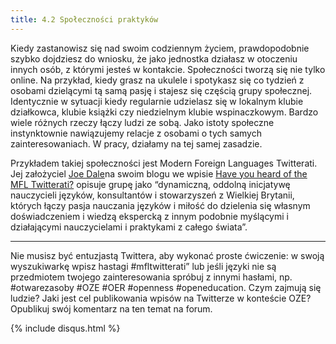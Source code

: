 ```yaml
---
title: 4.2 Społeczności praktyków
---
```


Kiedy zastanowisz się nad swoim codziennym życiem, prawdopodobnie szybko dojdziesz do wniosku, że jako jednostka działasz w otoczeniu innych osób, z którymi jesteś w kontakcie. Społeczności tworzą się nie tylko online.  Na przykład, kiedy grasz na ukulele i spotykasz się co tydzień z osobami dzielącymi tą samą pasję i stajesz się częścią grupy społecznej. Identycznie w sytuacji kiedy regularnie udzielasz się w lokalnym klubie działkowca, klubie książki czy niedzielnym klubie wspinaczkowym. Bardzo wiele różnych rzeczy łączy ludzi ze sobą. Jako istoty społeczne instynktownie nawiązujemy relacje z osobami o tych samych zainteresowaniach. W pracy, działamy na tej samej zasadzie. 

Przykładem takiej społeczności jest Modern Foreign Languages Twitterati. Jej założyciel [Joe Dale][1]na swoim blogu we wpisie [Have you heard of the MFL Twitterati?][2] opisuje grupę jako “dynamiczną, oddolną inicjatywę nauczycieli języków, konsultantów i stowarzyszeń z Wielkiej Brytanii, których łączy pasja nauczania języków i miłość do dzielenia się własnym doświadczeniem i wiedzą ekspercką z innym podobnie myślącymi i działającymi nauczycielami i praktykami z całego świata”.

----------


Nie musisz być entuzjastą Twittera, aby wykonać proste ćwiczenie: w swoją wyszukiwarkę wpisz hastagi #mfltwitterati” lub jeśli języki nie są przedmiotem twojego zainteresowania spróbuj z innymi hasłami, np. #otwarezasoby #OZE #OER #openness #openeducation. Czym zajmują się ludzie? Jaki jest cel publikowania wpisów na Twitterze w konteście OZE? Opublikuj swój komentarz na ten temat na forum. 



  [1]: https://twitter.com/joedale
  [2]: http://networkforlanguageslondon.org.uk/blog/have-you-heard-of-the-mfl-twitterati/
{% include disqus.html %}

